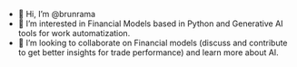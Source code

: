 - 👋 Hi, I’m @brunrama
- 👀 I’m interested in Financial Models based in Python and Generative AI tools for work automatization.
- 💞️ I’m looking to collaborate on Financial models (discuss and contribute to get better insights for trade performance) and learn more about AI.


<!---
brunrama/brunrama is a ✨ special ✨ repository because its `README.md` (this file) appears on your GitHub profile.
You can click the Preview link to take a look at your changes.
--->
